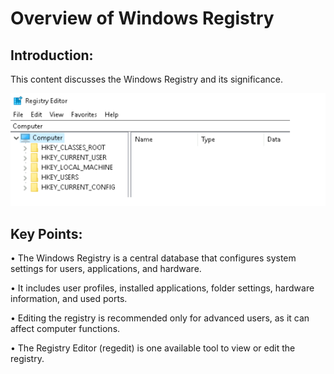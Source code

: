 # Overview of Windows Registry 

## Introduction: 
This content discusses the Windows Registry and its significance. 

![alt text](image-15.png)

## Key Points: 
• The Windows Registry is a central database that configures system settings for users, applications, and hardware. 

• It includes user profiles, installed applications, folder settings, hardware information, and used ports. 

• Editing the registry is recommended only for advanced users, as it can affect computer functions. 

• The Registry Editor (regedit) is one available tool to view or edit the registry. 

